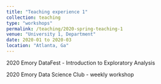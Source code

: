 ```yaml
---
title: "Teaching experience 1"
collection: teaching
type: "workshops"
permalink: /teaching/2020-spring-teaching-1
venue: "University 1, Department"
date: 2020-01 to 2020-03
location: "Atlanta, Ga"
---
```



2020 Emory DataFest - Introduction to Exploratory Analysis

2020 Emory Data Science Club - weekly workshop 

